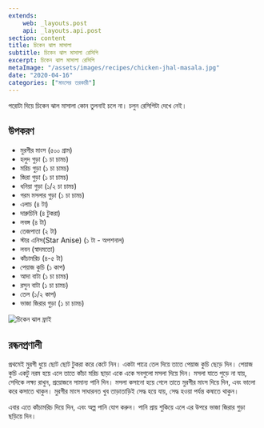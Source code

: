 ```yaml
---
extends:
    web: _layouts.post
    api: _layouts.api.post
section: content
title: চিকেন ঝাল মাসালা
subtitle: চিকেন ঝাল মাসালা রেসিপি
excerpt: চিকেন ঝাল মাসালা রেসিপি
metaImage: "/assets/images/recipes/chicken-jhal-masala.jpg"
date: "2020-04-16"
categories: ["মাংসের তরকারী"]
---
```


পরোটা দিয়ে চিকেন ঝাল মাসালা কোন তুলনাই চলে না। চলুন রেসিপিটা দেখে নেই।

## উপকরণ

- মুরগীর মাংস (৫০০ গ্রাম)
- হলুদ গুড়া (১ চা চামচ)
- মরিচ গুড়া (১ চা চামচ)
- জিরা গুড়া (১ চা চামচ)
- ধনিয়া গুড়া (১/২ চা চামচ)
- গরম মসলার গুড়া (১ চা চামচ)
- এলাচ (৪ টা)
- দারুচিনি (৪ টুকরা)
- লবঙ্গ (৪ টা)
- তেজপাতা (২ টা)
- স্টার এনিস(Star Anise) (১ টা - অপশনাল)
- লবন (স্বাদমতো)
- কাঁচামরিচ (৪-৫ টা)
- পেয়াজ কুচি (১ কাপ)
- আদা বাটা (১ চা চামচ)
- রসুন বাটা (১ চা চামচ)
- তেল (১/২ কাপ)
- ভাজা জিরার গুড়া (১ চা চামচ)

![চিকেন ঝাল ফ্রাই](/assets/images/recipes/chicken-jhal-masala.jpg)

## রন্ধনপ্রণালী

প্রথমেই মুরগী ধুয়ে ছোট ছোট টুকরা করে কেটে নিন। একটা পাত্রে তেল দিয়ে তাতে পেয়াজ কুচি ছেড়ে দিন। পেয়াজ
কুচি একটু নরম হয়ে এলে তাতে কাঁচা মরিচ ছাড়া একে একে সবগুলো মসলা দিয়ে দিন। মসলা যাতে পুড়ে না যায়,
সেদিকে লক্ষ্য রাখুন, প্রয়োজনে সামান্য পানি দিন। মসলা কসানো হয়ে গেলে তাতে মুরগীর মাংস দিয়ে দিন, এবং
ভালো করে কসাতে থাকুন। মুরগীর মাংস সাধারনত খুব তাড়াতাড়িই সেদ্ধ হয়ে যায়, সেদ্ধ হওয়া পর্যন্ত কষাতে থাকুন।

এবার এতে কাঁচামরিচ দিয়ে দিন, এবং অল্প পানি যোগ করুন। পানি প্রায় শুকিয়ে এলে এর উপরে ভাজা জিরার গুড়া
ছড়িয়ে দিন।
